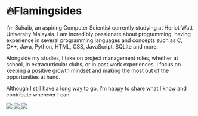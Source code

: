 # 🔥Flamingsides

I’m Suhaib, an aspiring Computer Scientist currently studying at Heriot-Watt University Malaysia. I am incredibly passionate about programming, having experience in several programming languages and concepts such as C, C++, Java, Python, HTML, CSS, JavaScript, SQLite and more.

Alongside my studies, I take on project management roles, whether at school, in extracurricular clubs, or in past work experiences. I focus on keeping a positive growth mindset and making the most out of the opportunities at hand.

Although I still have a long way to go, I’m happy to share what I know and contribute wherever I can.

<a href="https://www.linkedin.com/in/suhaib-hameed-zuberi/">
    <img src="https://custom-icon-badges.demolab.com/badge/LinkedIn-blue?style=for-the-badge&logo=linkedin&logoColor=white">
</a>
<a href="mailto:suhaib.zuberi2@gmail.com">
    <img src="https://custom-icon-badges.demolab.com/badge/Email-red?style=for-the-badge&logo=mail&logoColor=white">
</a>
<a href="https://wa.me/qr/BRCIPFCHIN6IO1">
    <img src="https://custom-icon-badges.demolab.com/badge/WhatsApp-dark_green?style=for-the-badge&logo=whatsapp&logoColor=white">
</a>
<br>

